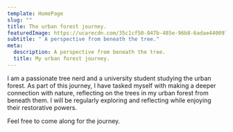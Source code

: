 ```yaml
---
template: HomePage
slug: ""
title: The urban forest journey.
featuredImage: https://ucarecdn.com/35c1cf50-847b-485e-96b8-6adae4400978/-/preview/-/rotate/270/-/enhance/100/
subtitle: " A perspective from beneath the tree."
meta:
  description: A perspective from beneath the tree.
  title: My urban forest journey.
---
```

I am a passionate tree nerd and a university student studying the urban forest. As part of this journey, I have tasked myself with making a deeper connection with nature, reflecting on the trees in my urban forest from beneath them. I will be regularly exploring and reflecting while enjoying their restorative powers. 

Feel free to come along for the journey.